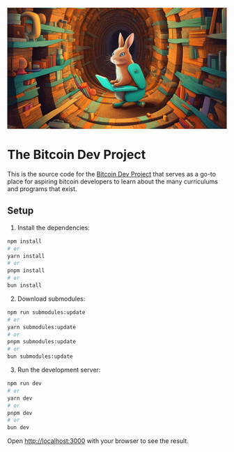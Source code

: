 ![The Bitcoin Dev Project](./assets/img/rabbit_landscape.jpg)

# The Bitcoin Dev Project

This is the source code for the [Bitcoin Dev Project](https://bitcoindevs.xyz) that serves as a go-to place for aspiring bitcoin developers to learn about the many curriculums and programs that exist.

## Setup

1) Install the dependencies:

```bash
npm install
# or
yarn install
# or
pnpm install
# or
bun install
```

2) Download submodules:

```bash
npm run submodules:update
# or
yarn submodules:update
# or
pnpm submodules:update
# or
bun submodules:update
```

3) Run the development server:

```bash
npm run dev
# or
yarn dev
# or
pnpm dev
# or
bun dev
```

Open [http://localhost:3000](http://localhost:3000) with your browser to see the result.
